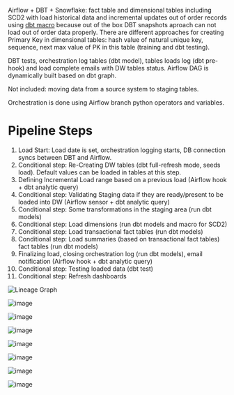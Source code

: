 Airflow + DBT + Snowflake: fact table and dimensional tables including SCD2 with load historical data and incremental updates out of order records using [dbt macro](https://github.com/KaterynaD/Dimensional-Modeling---PolicyTransactions/tree/master/Transfomations/dbt_postgres_policytransactions/macros/scd2)  because out of the box DBT snapshots aproach can not load out of order data properly. There are different approaches for creating Primary Key in dimensional tables: hash value of natural unique key, sequence, next max value of PK in this table (training and dbt testing).

DBT tests, orchestration log tables (dbt model), tables loads log (dbt pre-hook) and load complete emails with DW tables status. 
Airflow DAG is dynamically built based on dbt graph.

Not included: moving data from a source system to staging tables.

Orchestration is done using Airflow branch python operators and variables.

 # Pipeline Steps

 1. Load Start: Load date is set, orchestration logging starts, DB connection syncs between DBT and Airflow.
 2. Conditional step: Re-Creating DW tables (dbt full-refresh mode, seeds load). Default values can be loaded in tables at this step.
 3. Defining Incremental Load range based on a previous load (Airflow hook + dbt analytic query)
 4. Conditional step: Validating Staging data if they are ready/present to be loaded into DW (Airflow sensor + dbt analytic query)
 5. Conditional step: Some transformations in the staging area (run dbt models)
 6. Conditional step: Load dimensions (run dbt models and macro for SCD2)
 7. Conditional step: Load transactional fact tables (run dbt models)
 8. Conditional step: Load summaries (based on transactional fact tables) fact tables (run dbt models)
 9. Finalizing load, closing orchestration log (run dbt models), email notification (Airflow hook + dbt analytic query)
 10. Conditional step: Testing loaded data (dbt test)
 11. Conditional step: Refresh dashboards

![Lineage Graph](https://github.com/KaterynaD/Dimensional-Modeling---PolicyTransactions/assets/16999229/47d814ce-13fe-45ca-b2e6-6c1f06b02030)

![image](https://github.com/KaterynaD/Dimensional-Modeling---PolicyTransactions/assets/16999229/4f7d769e-afb0-42a1-8e78-46c3159a7788)

![image](https://github.com/KaterynaD/Dimensional-Modeling---PolicyTransactions/assets/16999229/e572578f-653c-4517-b7fa-66cd7bfdc619)


![image](https://github.com/KaterynaD/Dimensional-Modeling---PolicyTransactions/assets/16999229/5a74cb5d-09e8-4ccf-a1e7-a1c366eabe9f)

![image](https://github.com/KaterynaD/Dimensional-Modeling---PolicyTransactions/assets/16999229/f0bfb9da-cf44-479e-9bf0-06cab5d9c1ec)

![image](https://github.com/KaterynaD/Dimensional-Modeling---PolicyTransactions/assets/16999229/332d58cb-2abb-4a64-9643-f1eb529fc6c7)

![image](https://github.com/KaterynaD/Dimensional-Modeling---PolicyTransactions/assets/16999229/369529a4-ae37-435e-b703-86af26f9ba44)


![image](https://github.com/KaterynaD/Dimensional-Modeling---PolicyTransactions/assets/16999229/c2004af7-7d69-460b-8b8f-4894e8d722bc)
